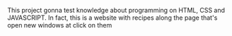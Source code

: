 This project gonna test knowledge about programming on HTML, CSS and JAVASCRIPT.
In fact, this is a website with recipes along the page that's open new windows at click on them